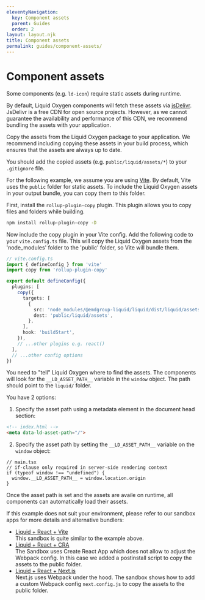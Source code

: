 ```yaml
---
eleventyNavigation:
  key: Component assets
  parent: Guides
  order: 2
layout: layout.njk
title: Component assets
permalink: guides/component-assets/
---
```


# Component assets

Some components (e.g. `ld-icon`) require static assets during runtime.

By default, Liquid Oxygen components will fetch these assets via [jsDelivr](https://www.jsdelivr.com/). JsDelivr is a free CDN for open source projects. However, as we cannot guarantee the availability and performance of this CDN, we recommend bundling the assets with your application.

Copy the assets from the Liquid Oxygen package to your application. We recommend including copying these assets in your build process, which ensures that the assets are always up to date.

<ld-notice>
  You should add the copied assets (e.g. <code>public/liquid/assets/*</code>) to your <code>.gitignore</code> file.
</ld-notice>

For the following example, we assume you are using [Vite](https://vitejs.dev/). By default, Vite uses the `public` folder for static assets. To include the Liquid Oxygen assets in your output bundle, you can copy them to this folder.

First, install the `rollup-plugin-copy` plugin. This plugin allows you to copy files and folders while building.

```sh
npm install rollup-plugin-copy -D
```

Now include the copy plugin in your Vite config. Add the following code to your `vite.config.ts` file. This will copy the Liquid Oxygen assets from the 'node_modules' folder to the 'public' folder, so Vite will bundle them.

```ts
// vite.config.ts
import { defineConfig } from 'vite'
import copy from 'rollup-plugin-copy'

export default defineConfig({
  plugins: [
    copy({
      targets: [
        {
          src: 'node_modules/@emdgroup-liquid/liquid/dist/liquid/assets/*',
          dest: 'public/liquid/assets',
        },
      ],
      hook: 'buildStart',
    }),
    // ...other plugins e.g. react()
  ],
  // ...other config options
})
```

You need to "tell" Liquid Oxygen where to find the assets. The components will look for the `__LD_ASSET_PATH__` variable in the `window` object. The path should point to the `liquid/` folder.

You have 2 options:

1. Specify the asset path using a metadata element in the document head section:
  ```html
  <!-- index.html -->
  <meta data-ld-asset-path="/">
  ```

2. Specify the asset path by setting the `__LD_ASSET_PATH__` variable on the `window` object:
  ```tsx
  // main.tsx
  // if-clause only required in server-side rendering context
  if (typeof window !== "undefined") {
    window.__LD_ASSET_PATH__ = window.location.origin
  }
  ```

Once the asset path is set and the assets are availe on runtime, all components can automatically load their assets.

If this example does not suit your environment, please refer to our sandbox apps for more details and alternative bundlers:

- [Liquid + React + Vite](https://stackblitz.com/github/emdgroup-liquid/liquid-sandbox-react-tailwind?file=vite.config.ts)<br />This sandbox is quite similar to the example above.
- [Liquid + React + CRA](https://codesandbox.io/p/github/emdgroup-liquid/liquid-sandbox-cra-tailwind/main?file=%2Fpackage.json)<br />The Sandbox uses Create React App which does not allow to adjust the Webpack config. In this case we added a postinstall script to copy the assets to the public folder.
- [Liquid + React + Next.js](https://stackblitz.com/github/emdgroup-liquid/liquid-sandbox-next-tailwind?file=next.config.js)<br />Next.js uses Webpack under the hood. The sandbox shows how to add a custom Webpack config `next.config.js` to copy the assets to the public folder.

<docs-page-nav prev-href="guides/css-vs-web-components/" next-title="Type checking and intellisense" next-href="guides/type-checking-and-intellisense/"></docs-page-nav>
